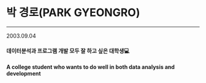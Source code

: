 # 박 경로(PARK GYEONGRO)
---
2003.09.04
#### 데이터분석과 프로그램 개발 모두 잘 하고 싶은 대학생:computer:
#### A college student who wants to do well in both data analysis and development

<!---
PARKGYEONGRO/PARKGYEONGRO is a ✨ special ✨ repository because its `README.md` (this file) appears on your GitHub profile.
You can click the Preview link to take a look at your changes.
--->
